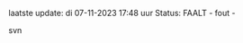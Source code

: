 laatste update: 
di 07-11-2023 17:48   uur 
Status: FAALT - fout - 
<div class="service R">svn</div>